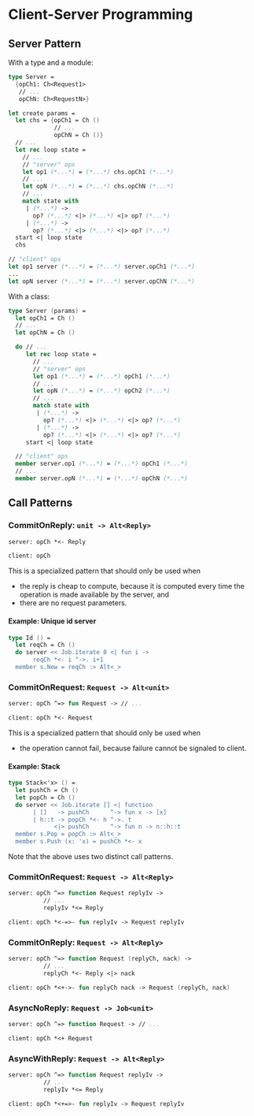 # Client-Server Programming

## Server Pattern

With a type and a module:

```fsharp
type Server =
  {opCh1: Ch<Request1>
   // ...
   opChN: Ch<RequestN>}

let create params =
  let chs = {opCh1 = Ch ()
             // ...
             opChN = Ch ()}
  // ...
  let rec loop state =
    // ...
    // "server" ops
    let op1 (*...*) = (*...*) chs.opCh1 (*...*)
    // ...
    let opN (*...*) = (*...*) chs.opChN (*...*)
    // ...
    match state with
     | (*...*) ->
       op? (*...*) <|> (*...*) <|> op? (*...*)
     | (*...*) ->
       op? (*...*) <|> (*...*) <|> op? (*...*)
  start <| loop state
  chs

// "client" ops
let op1 server (*...*) = (*...*) server.opCh1 (*...*)
...
let opN server (*...*) = (*...*) server.opChN (*...*)
```

With a class:

```fsharp
type Server (params) =
  let opCh1 = Ch ()
  // ...
  let opChN = Ch ()

  do // ...
     let rec loop state =
       // ...
       // "server" ops
       let op1 (*...*) = (*...*) opCh1 (*...*)
       // ...
       let opN (*...*) = (*...*) opCh2 (*...*)
       // ...
       match state with
        | (*...*) ->
          op? (*...*) <|> (*...*) <|> op? (*...*)
        | (*...*) ->
          op? (*...*) <|> (*...*) <|> op? (*...*)
     start <| loop state

  // "client" ops
  member server.op1 (*...*) = (*...*) opCh1 (*...*)
  // ...
  member server.opN (*...*) = (*...*) opChN (*...*)
```

## Call Patterns

### CommitOnReply: `unit -> Alt<Reply>`

```fsharp
server: opCh *<- Reply
```

```fsharp
client: opCh
```

This is a specialized pattern that should only be used when
* the reply is cheap to compute, because it is computed every time the operation
  is made available by the server, and
* there are no request parameters.

#### Example: Unique id server

```fsharp
type Id () =
  let reqCh = Ch ()
  do server << Job.iterate 0 <| fun i ->
       reqCh *<- i ^->. i+1
  member s.New = reqCh :> Alt<_>
```

### CommitOnRequest: `Request -> Alt<unit>`

```fsharp
server: opCh ^=> fun Request -> // ...
```

```fsharp
client: opCh *<- Request
```

This is a specialized pattern that should only be used when
* the operation cannot fail, because failure cannot be signaled to client.

#### Example: Stack

```fsharp
type Stack<'x> () =
  let pushCh = Ch ()
  let popCh = Ch ()
  do server << Job.iterate [] <| function
       | []   -> pushCh      ^-> fun x -> [x]
       | h::t -> popCh *<- h ^->. t
             <|> pushCh      ^-> fun n -> n::h::t
  member s.Pop = popCh :> Alt<_>
  member s.Push (x: 'x) = pushCh *<- x
```

Note that the above uses two distinct call patterns.

### CommitOnRequest: `Request -> Alt<Reply>`

```fsharp
server: opCh ^=> function Request replyIv ->
          // ...
          replyIv *<= Reply
```

```fsharp
client: opCh *<-=>- fun replyIv -> Request replyIv
```

### CommitOnReply: `Request -> Alt<Reply>`

```fsharp
server: opCh ^=> function Request (replyCh, nack) ->
          // ...
          replyCh *<- Reply <|> nack
```

```fsharp
client: opCh *<+->- fun replyCh nack -> Request (replyCh, nack)
```

### AsyncNoReply: `Request -> Job<unit>`

```fsharp
server: opCh ^=> function Request -> // ...
```

```fsharp
client: opCh *<+ Request
```

### AsyncWithReply: `Request -> Alt<Reply>`

```fsharp
server: opCh ^=> function Request replyIv ->
          // ...
          replyIv *<= Reply
```

```fsharp
client: opCh *<+=>- fun replyIv -> Request replyIv
```
